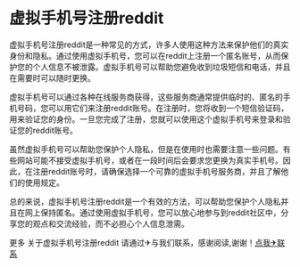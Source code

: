 # 虚拟手机号注册reddit

虚拟手机号注册reddit是一种常见的方式，许多人使用这种方法来保护他们的真实身份和隐私。通过使用虚拟手机号，您可以在reddit上注册一个匿名账号，从而保护您的个人信息不被泄露。虚拟手机号可以帮助您避免收到垃圾短信和电话，并且在需要时可以随时更换。

虚拟手机号可以通过各种在线服务商获得，这些服务商通常提供临时的、匿名的手机号码，您可以用它们来注册reddit账号。在注册时，您将收到一个短信验证码，用来验证您的身份。一旦您完成了注册，您就可以使用这个虚拟手机号来登录和验证您的reddit账号。

虽然虚拟手机号可以帮助您保护个人隐私，但是在使用时也需要注意一些问题。有些网站可能不接受虚拟手机号，或者在一段时间后会要求您更换为真实手机号。因此，在注册reddit账号时，请确保选择一个可靠的虚拟手机号服务商，并且了解他们的使用规定。

总的来说，虚拟手机号注册reddit是一个有效的方法，可以帮助您保护个人隐私并且在网上保持匿名。通过使用虚拟手机号，您可以放心地参与到reddit社区中，分享您的观点和交流经验，而不必担心个人信息泄需。

更多 关于虚拟手机号注册reddit 请通过✈与我们联系，感谢阅读,谢谢！[点我✈联系](https://lm.k02.cc)